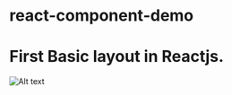 # react-component-demo

# First Basic layout in Reactjs. 

![Alt text](https://udemy-images.s3.amazonaws.com/redactor/2015-12-15_23-28-31-06d6bd5cfa80b2dd913f70a2aed3b8b0/grid.png)

